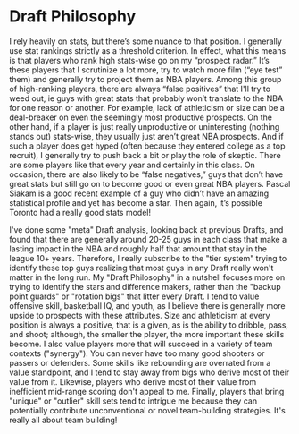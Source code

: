 Draft Philosophy
============================

I rely heavily on stats, but there’s some nuance to that position. I generally use stat rankings strictly as a threshold criterion. In effect, what this means is that players who rank high stats-wise go on my “prospect radar.” It’s these players that I scrutinize a lot more, try to watch more film (“eye test” them) and generally try to project them as NBA players. Among this group of high-ranking players, there are always “false positives” that I'll try to weed out, ie guys with great stats that probably won’t translate to the NBA for one reason or another. For example, lack of athleticism or size can be a deal-breaker on even the seemingly most productive prospects. On the other hand, if a player is just really unproductive or uninteresting (nothing stands out) stats-wise, they usually just aren’t great NBA prospects. And if such a player does get hyped (often because they entered college as a top recruit), I generally try to push back a bit or play the role of skeptic. There are some players like that every year and certainly in this class. On occasion, there are also likely to be “false negatives,” guys that don’t have great stats but still go on to become good or even great NBA players. Pascal Siakam is a good recent example of a guy who didn’t have an amazing statistical profile and yet has become a star. Then again, it’s possible Toronto had a really good stats model! 

I've done some "meta" Draft analysis, looking back at previous Drafts, and found that there are generally around 20-25 guys in each class that make a lasting impact in the NBA and roughly half that amount that stay in the league 10+ years. Therefore, I really subscribe to the "tier system" trying to identify these top guys realizing that most guys in any Draft really won't matter in the long run. My "Draft Philosophy" in a nutshell focuses more on trying to identify the stars and difference makers, rather than the "backup point guards" or "rotation bigs" that litter every Draft. I tend to value offensive skill, basketball IQ, and youth, as I believe there is generally more upside to prospects with these attributes. Size and athleticism at every position is always a positive, that is a given, as is the ability to dribble, pass, and shoot; although, the smaller the player, the more important these skills become. I also value players more that will succeed in a variety of team contexts ("synergy"). You can never have too many good shooters or passers or defenders. Some skills like rebounding are overrated from a value standpoint, and I tend to stay away from bigs who derive most of their value from it. Likewise, players who derive most of their value from inefficient mid-range scoring don't appeal to me. Finally, players that bring "unique" or "outlier" skill sets tend to intrigue me because they can potentially contribute unconventional or novel team-building strategies. It's really all about team building!

